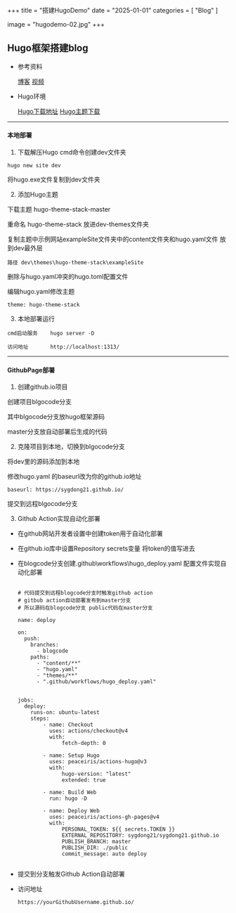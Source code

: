 +++
title = "搭建HugoDemo"
date = "2025-01-01"
categories = [
    "Blog"
]

image = "hugodemo-02.jpg"
+++


## Hugo框架搭建blog

- 参考资料
  
  [博客](https://letere-gzj.github.io/hugo-stack/p/hugo/custom-blog/) [视频](https://www.bilibili.com/video/BV1KSZBYTE3S/?spm_id_from=333.337.search-card.all.click&vd_source=cf5d55b6a3ced74e1cea6e6c662f92ee)
  
- Hugo环境
  
  [Hugo下载地址](https://github.com/gohugoio/hugo) [Hugo主题下载](https://themes.gohugo.io/)
  

---

#### 本地部署

1. 下载解压Hugo cmd命令创建dev文件夹

```
hugo new site dev
```

将hugo.exe文件复制到dev文件夹

2. 添加Hugo主题
  
  下载主题 hugo-theme-stack-master
  
  重命名 hugo-theme-stack 放进dev-themes文件夹
  
  复制主题中示例网站exampleSite文件夹中的content文件夹和hugo.yaml文件 放到dev最外层
  
  ``` 
  路径 dev\themes\hugo-theme-stack\exampleSite
  
  ```
  删除与hugo.yaml冲突的hugo.toml配置文件
  
  编辑hugo.yaml修改主题
  

  ```
  theme: hugo-theme-stack
  ```
  
3. 本地部署运行
  
  ```
  cmd启动服务    hugo server -D
  ```
  
  ```
  访问地址       http://localhost:1313/
  ```
  

---

#### GithubPage部署

1. 创建github.io项目
  
  创建项目blgocode分支
  
  其中blgocode分支放hugo框架源码
  
  master分支放自动部署后生成的代码
  
2. 克隆项目到本地，切换到blgocode分支
  
  将dev里的源码添加到本地
  
  修改hugo.yaml 的baseurl改为你的github.io地址
  
  ```
  baseurl: https://sygdong21.github.io/
  ```
  
  提交到远程blgocode分支
  
3. Github Action实现自动化部署
  

- 在github网站开发者设置中创建token用于自动化部署
  
- 在github.io库中设置Repository secrets变量 将token的值写进去
  
- 在blogcode分支创建.github\workflows\hugo_deploy.yaml 配置文件实现自动化部署
  
  ```
  
  # 代码提交到远程blogcode分支时触发github action
  # gitbub action自动部署发布到master分支   
  # 所以源码在blogcode分支 public代码在master分支
  
  name: deploy
  
  on:
    push:
      branches:
        - blogcode
      paths:
        - "content/**"
        - "hugo.yaml"
        - "themes/**"
        - ".github/workflows/hugo_deploy.yaml"   
        
  
  jobs:
    deploy:
      runs-on: ubuntu-latest
      steps:
          - name: Checkout
            uses: actions/checkout@v4
            with:
                fetch-depth: 0
  
          - name: Setup Hugo
            uses: peaceiris/actions-hugo@v3
            with:
                hugo-version: "latest"
                extended: true
  
          - name: Build Web
            run: hugo -D
  
          - name: Deploy Web
            uses: peaceiris/actions-gh-pages@v4
            with:
                PERSONAL_TOKEN: ${{ secrets.TOKEN }}
                EXTERNAL_REPOSITORY: sygdong21/sygdong21.github.io
                PUBLISH_BRANCH: master
                PUBLISH_DIR: ./public
                commit_message: auto deploy
  
  
  ```
  
- 提交到分支触发Github Action自动部署
  
- 访问地址
  
  ```
  https://yourGithubUsername.github.io/
  ```